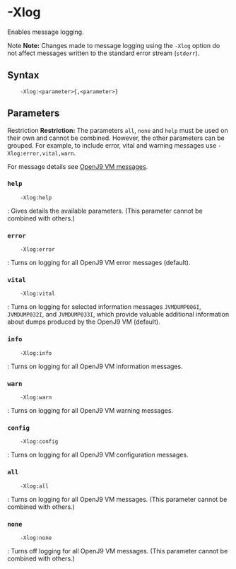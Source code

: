 <!--
* Copyright (c) 2017, 2018 IBM Corp. and others
*
* This program and the accompanying materials are made
* available under the terms of the Eclipse Public License 2.0
* which accompanies this distribution and is available at
* https://www.eclipse.org/legal/epl-2.0/ or the Apache
* License, Version 2.0 which accompanies this distribution and
* is available at https://www.apache.org/licenses/LICENSE-2.0.
*
* This Source Code may also be made available under the
* following Secondary Licenses when the conditions for such
* availability set forth in the Eclipse Public License, v. 2.0
* are satisfied: GNU General Public License, version 2 with
* the GNU Classpath Exception [1] and GNU General Public
* License, version 2 with the OpenJDK Assembly Exception [2].
*
* [1] https://www.gnu.org/software/classpath/license.html
* [2] http://openjdk.java.net/legal/assembly-exception.html
*
* SPDX-License-Identifier: EPL-2.0 OR Apache-2.0 OR GPL-2.0 WITH
* Classpath-exception-2.0 OR LicenseRef-GPL-2.0 WITH Assembly-exception
-->

# -Xlog 

Enables message logging. 

<i class="fa fa-pencil-square-o" aria-hidden="true"></i><span class="sr-only">Note</span> **Note:** Changes made to message logging using the `-Xlog` option do not affect messages written to the standard error stream (`stderr`).

## Syntax

        -Xlog:<parameter>{,<parameter>}

## Parameters

<i class="fa fa-exclamation-triangle" aria-hidden="true"></i><span class="sr-only">Restriction</span> **Restriction:** The parameters `all`, `none` and `help` must be used on their own and cannot be combined. However, the other parameters can be grouped. For example, to include error, vital and warning messages use `-Xlog:error,vital,warn`. 

For message details see [OpenJ9 VM messages](messages_intro.md#jvm-messages).

### `help`

        -Xlog:help

: Gives details the available parameters. (This parameter cannot be combined with others.)

### `error`

        -Xlog:error

: Turns on logging for all OpenJ9 VM error messages (default).

### `vital`

        -Xlog:vital

: Turns on logging for selected information messages `JVMDUMP006I`, `JVMDUMP032I`, and `JVMDUMP033I`, which provide valuable additional information about dumps produced by the OpenJ9 VM (default).

### `info`

        -Xlog:info

: Turns on logging for all OpenJ9 VM information messages.

### `warn`

        -Xlog:warn

: Turns on logging for all OpenJ9 VM warning messages.

### `config`

        -Xlog:config

: Turns on logging for all OpenJ9 VM configuration messages.

### `all`

        -Xlog:all

: Turns on logging for all OpenJ9 VM messages. (This parameter cannot be combined with others.)

### `none`

        -Xlog:none

: Turns off logging for all OpenJ9 VM messages. (This parameter cannot be combined with others.)


<!-- ==== END OF TOPIC ==== xlog.md ==== -->

